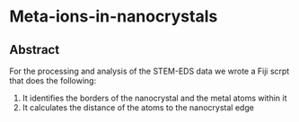 # Meta-ions-in-nanocrystals
## Abstract
For the processing and analysis of the STEM-EDS data we wrote a Fiji scrpt that does the following:
1. It identifies the borders of the nanocrystal and the metal atoms within it
2. It calculates the distance of the atoms to the nanocrystal edge
 
